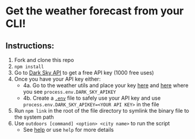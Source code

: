 # Get the weather forecast from your CLI!
## Instructions:
1. Fork and clone this repo
2. `npm install`
3. Go to [Dark Sky API](https://darksky.net/dev) to get a free API key (1000 free uses)
4. Once you have your API key either:
    - 4a. Go to the weather utils and place your key [here](https://github.com/Kyle-Ski/CLI-Weather-Jazz/blob/b74e203ed240c5eb41aaf5df543f67245cebc7da/utils/weather.js#L6) and [here](https://github.com/Kyle-Ski/CLI-Weather-Jazz/blob/b74e203ed240c5eb41aaf5df543f67245cebc7da/utils/weatherTomorrow.js#L7) where you see `process.env.DARK_SKY_APIKEY`
    - 4b. Create a [`.env`](https://codeburst.io/process-env-what-it-is-and-why-when-how-to-use-it-effectively-505d0b2831e7) file to safely use your API key and use `process.env.DARK_SKY_APIKEY=<YOUR API KEY>` in the file
5. Run `npm link` in the root of the file directory to symlink the binary file to the system path
6. Use `outdoors [command] <option> <city name>` to run the script
    - See [help](https://github.com/Kyle-Ski/CLI-Weather-Jazz/blob/master/cmds/help.js)  or use `help` for more details